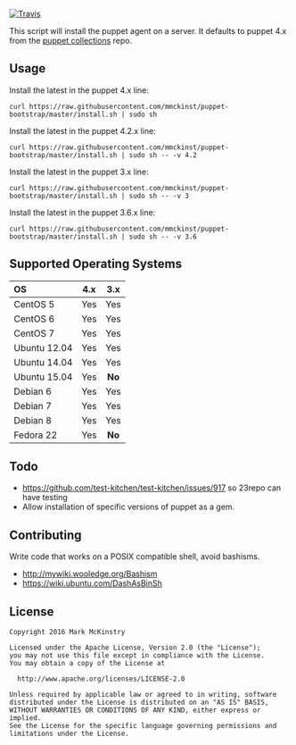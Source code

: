 [![Travis](https://img.shields.io/travis/mmckinst/puppet-bootstrap.svg)](https://travis-ci.org/mmckinst/puppet-bootstrap)

This script will install the puppet agent on a server. It defaults to puppet 4.x
from the
[puppet collections](https://puppetlabs.com/blog/welcome-puppet-collections)
repo.


Usage
---
Install the latest in the puppet 4.x line:
```
curl https://raw.githubusercontent.com/mmckinst/puppet-bootstrap/master/install.sh | sudo sh
```

Install the latest in the puppet 4.2.x line:
```
curl https://raw.githubusercontent.com/mmckinst/puppet-bootstrap/master/install.sh | sudo sh -- -v 4.2
```

Install the latest in the puppet 3.x line:
```
curl https://raw.githubusercontent.com/mmckinst/puppet-bootstrap/master/install.sh | sudo sh -- -v 3
```

Install the latest in the puppet 3.6.x line:
```
curl https://raw.githubusercontent.com/mmckinst/puppet-bootstrap/master/install.sh | sudo sh -- -v 3.6
```


Supported Operating Systems
---
| OS           | 4.x | 3.x     |
|:-------------|:---:|:-------:|
| CentOS 5     | Yes | Yes     |
| CentOS 6     | Yes | Yes     |
| CentOS 7     | Yes | Yes     |
| Ubuntu 12.04 | Yes | Yes     |
| Ubuntu 14.04 | Yes | Yes     |
| Ubuntu 15.04 | Yes | **No**  |
| Debian 6     | Yes | Yes     |
| Debian 7     | Yes | Yes     |
| Debian 8     | Yes | Yes     |
| Fedora 22    | Yes | **No**  |


Todo
---
* https://github.com/test-kitchen/test-kitchen/issues/917 so 23repo can have testing
* Allow installation of specific versions of puppet as a gem.


Contributing
---
Write code that works on a POSIX compatible shell, avoid bashisms.

* http://mywiki.wooledge.org/Bashism
* https://wiki.ubuntu.com/DashAsBinSh


License
---
```
Copyright 2016 Mark McKinstry

Licensed under the Apache License, Version 2.0 (the "License");
you may not use this file except in compliance with the License.
You may obtain a copy of the License at

  http://www.apache.org/licenses/LICENSE-2.0

Unless required by applicable law or agreed to in writing, software
distributed under the License is distributed on an "AS IS" BASIS,
WITHOUT WARRANTIES OR CONDITIONS OF ANY KIND, either express or implied.
See the License for the specific language governing permissions and
limitations under the License.
```
